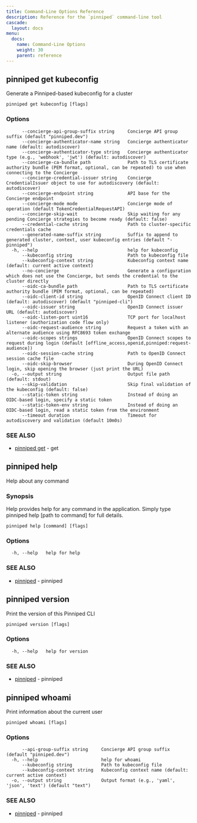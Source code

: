 ```yaml
---
title: Command-Line Options Reference
description: Reference for the `pinniped` command-line tool
cascade:
  layout: docs
menu:
  docs:
    name: Command-Line Options
    weight: 30
    parent: reference
---
```


## pinniped get kubeconfig

Generate a Pinniped-based kubeconfig for a cluster

```
pinniped get kubeconfig [flags]
```

### Options

```
      --concierge-api-group-suffix string     Concierge API group suffix (default "pinniped.dev")
      --concierge-authenticator-name string   Concierge authenticator name (default: autodiscover)
      --concierge-authenticator-type string   Concierge authenticator type (e.g., 'webhook', 'jwt') (default: autodiscover)
      --concierge-ca-bundle path              Path to TLS certificate authority bundle (PEM format, optional, can be repeated) to use when connecting to the Concierge
      --concierge-credential-issuer string    Concierge CredentialIssuer object to use for autodiscovery (default: autodiscover)
      --concierge-endpoint string             API base for the Concierge endpoint
      --concierge-mode mode                   Concierge mode of operation (default TokenCredentialRequestAPI)
      --concierge-skip-wait                   Skip waiting for any pending Concierge strategies to become ready (default: false)
      --credential-cache string               Path to cluster-specific credentials cache
      --generated-name-suffix string          Suffix to append to generated cluster, context, user kubeconfig entries (default "-pinniped")
  -h, --help                                  help for kubeconfig
      --kubeconfig string                     Path to kubeconfig file
      --kubeconfig-context string             Kubeconfig context name (default: current active context)
      --no-concierge                          Generate a configuration which does not use the Concierge, but sends the credential to the cluster directly
      --oidc-ca-bundle path                   Path to TLS certificate authority bundle (PEM format, optional, can be repeated)
      --oidc-client-id string                 OpenID Connect client ID (default: autodiscover) (default "pinniped-cli")
      --oidc-issuer string                    OpenID Connect issuer URL (default: autodiscover)
      --oidc-listen-port uint16               TCP port for localhost listener (authorization code flow only)
      --oidc-request-audience string          Request a token with an alternate audience using RFC8693 token exchange
      --oidc-scopes strings                   OpenID Connect scopes to request during login (default [offline_access,openid,pinniped:request-audience])
      --oidc-session-cache string             Path to OpenID Connect session cache file
      --oidc-skip-browser                     During OpenID Connect login, skip opening the browser (just print the URL)
  -o, --output string                         Output file path (default: stdout)
      --skip-validation                       Skip final validation of the kubeconfig (default: false)
      --static-token string                   Instead of doing an OIDC-based login, specify a static token
      --static-token-env string               Instead of doing an OIDC-based login, read a static token from the environment
      --timeout duration                      Timeout for autodiscovery and validation (default 10m0s)
```

### SEE ALSO

* [pinniped get]()	 - get

## pinniped help

Help about any command

### Synopsis

Help provides help for any command in the application.
Simply type pinniped help [path to command] for full details.

```
pinniped help [command] [flags]
```

### Options

```
  -h, --help   help for help
```

### SEE ALSO

* [pinniped]()	 - pinniped

## pinniped version

Print the version of this Pinniped CLI

```
pinniped version [flags]
```

### Options

```
  -h, --help   help for version
```

### SEE ALSO

* [pinniped]()	 - pinniped

## pinniped whoami

Print information about the current user

```
pinniped whoami [flags]
```

### Options

```
      --api-group-suffix string     Concierge API group suffix (default "pinniped.dev")
  -h, --help                        help for whoami
      --kubeconfig string           Path to kubeconfig file
      --kubeconfig-context string   Kubeconfig context name (default: current active context)
  -o, --output string               Output format (e.g., 'yaml', 'json', 'text') (default "text")
```

### SEE ALSO

* [pinniped]()	 - pinniped

